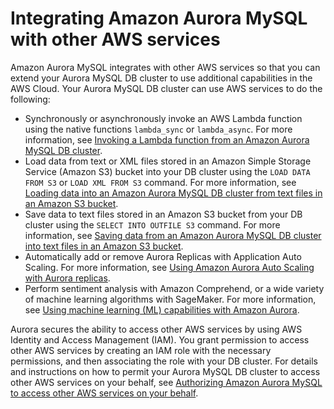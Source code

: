# Integrating Amazon Aurora MySQL with other AWS services<a name="AuroraMySQL.Integrating"></a>

Amazon Aurora MySQL integrates with other AWS services so that you can extend your Aurora MySQL DB cluster to use additional capabilities in the AWS Cloud\. Your Aurora MySQL DB cluster can use AWS services to do the following:
+ Synchronously or asynchronously invoke an AWS Lambda function using the native functions `lambda_sync` or `lambda_async`\. For more information, see [Invoking a Lambda function from an Amazon Aurora MySQL DB cluster](AuroraMySQL.Integrating.Lambda.md)\.
+ Load data from text or XML files stored in an Amazon Simple Storage Service \(Amazon S3\) bucket into your DB cluster using the `LOAD DATA FROM S3` or `LOAD XML FROM S3` command\. For more information, see [Loading data into an Amazon Aurora MySQL DB cluster from text files in an Amazon S3 bucket](AuroraMySQL.Integrating.LoadFromS3.md)\.
+ Save data to text files stored in an Amazon S3 bucket from your DB cluster using the `SELECT INTO OUTFILE S3` command\. For more information, see [Saving data from an Amazon Aurora MySQL DB cluster into text files in an Amazon S3 bucket](AuroraMySQL.Integrating.SaveIntoS3.md)\. 
+ Automatically add or remove Aurora Replicas with Application Auto Scaling\. For more information, see [Using Amazon Aurora Auto Scaling with Aurora replicas](Aurora.Integrating.AutoScaling.md)\.
+  Perform sentiment analysis with Amazon Comprehend, or a wide variety of machine learning algorithms with SageMaker\. For more information, see [Using machine learning \(ML\) capabilities with Amazon Aurora](aurora-ml.md)\. 

Aurora secures the ability to access other AWS services by using AWS Identity and Access Management \(IAM\)\. You grant permission to access other AWS services by creating an IAM role with the necessary permissions, and then associating the role with your DB cluster\. For details and instructions on how to permit your Aurora MySQL DB cluster to access other AWS services on your behalf, see [Authorizing Amazon Aurora MySQL to access other AWS services on your behalf](AuroraMySQL.Integrating.Authorizing.md)\.
